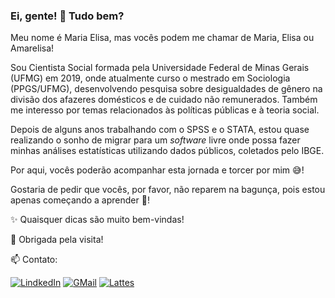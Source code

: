 ### Ei, gente! :yellow_heart: Tudo bem?

Meu nome é Maria Elisa, mas vocês podem me chamar de Maria, Elisa ou Amarelisa! 

Sou Cientista Social formada pela Universidade Federal de Minas Gerais (UFMG) em 2019, onde atualmente curso o mestrado em Sociologia (PPGS/UFMG), desenvolvendo pesquisa sobre desigualdades de gênero na divisão dos afazeres domésticos e de cuidado não remunerados. Também me interesso por temas relacionados às políticas públicas e à teoria social. 

Depois de alguns anos trabalhando com o SPSS e o STATA, estou quase realizando o sonho de migrar para um _software_ livre onde possa fazer minhas análises estatísticas utilizando dados públicos, coletados pelo IBGE. 

Por aqui, vocês poderão acompanhar esta jornada e torcer por mim 😅!

Gostaria de pedir que vocês, por favor, não reparem na bagunça, pois estou apenas começando a aprender :hatching_chick:!

✨ Quaisquer dicas são muito bem-vindas!

🏡 Obrigada pela visita!

📫 Contato:

[<img alt="LindkedIn" src="https://img.shields.io/badge/LinkedIn-0077B5?style=for-the-badge&logo=linkedin&logoColor=white"/>](https://www.linkedin.com/in/maria-elisa-rocha-couto-gomes-052894174/) [<img alt="GMail" src="https://img.shields.io/badge/Gmail-D14836?style=for-the-badge&logo=gmail&logoColor=white"/>](mailto:elisarcouto@gmail.com) [<img alt = "Lattes" src="https://img.shields.io/badge/-Lattes-orange?style=for-the-badge&logo=GitBook&logoColor=white"/>](http://lattes.cnpq.br/5937890422104239)

